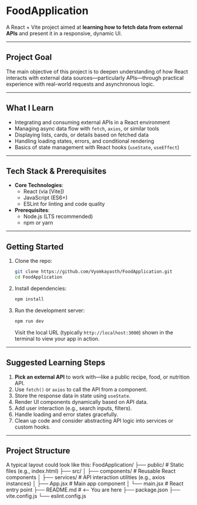 # FoodApplication

A React + Vite project aimed at **learning how to fetch data from external APIs** and present it in a responsive, dynamic UI.

---

##  Project Goal

The main objective of this project is to deepen understanding of how React interacts with external data sources—particularly APIs—through practical experience with real-world requests and asynchronous logic.

---

##  What I Learn

- Integrating and consuming external APIs in a React environment
- Managing async data flow with `fetch`, `axios`, or similar tools
- Displaying lists, cards, or details based on fetched data
- Handling loading states, errors, and conditional rendering
- Basics of state management with React hooks (`useState`, `useEffect`)

---

##  Tech Stack & Prerequisites

- **Core Technologies**:  
  - React (via [Vite])  
  - JavaScript (ES6+)  
  - ESLint for linting and code quality  
- **Prerequisites**:  
  - Node.js (LTS recommended)  
  - npm or yarn

---

##  Getting Started

1. Clone the repo:
    ```bash
    git clone https://github.com/Vyomkayasth/FoodApplication.git
    cd FoodApplication
    ```

2. Install dependencies:
    ```bash
    npm install
    ```

3. Run the development server:
    ```bash
    npm run dev
    ```
    Visit the local URL (typically `http://localhost:3000`) shown in the terminal to view your app in action.

---

##  Suggested Learning Steps

1. **Pick an external API** to work with—like a public recipe, food, or nutrition API.
2. Use `fetch()` or `axios` to call the API from a component.
3. Store the response data in state using `useState`.
4. Render UI components dynamically based on API data.
5. Add user interaction (e.g., search inputs, filters).
6. Handle loading and error states gracefully.
7. Clean up code and consider abstracting API logic into services or custom hooks.

---

##  Project Structure

A typical layout could look like this:
FoodApplication/
├── public/ # Static files (e.g., index.html)
├── src/
│ ├── components/ # Reusable React components
│ ├── services/ # API interaction utilities (e.g., axios instances)
│ ├── App.jsx # Main app component
│ └── main.jsx # React entry point
├── README.md # <-- You are here
├── package.json
├── vite.config.js
└── eslint.config.js
